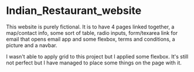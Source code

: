 # Indian_Restaurant_website

This website is purely fictional. It is to have 4 pages linked together,
a map/contact info, some sort of table, radio inputs, form/texarea link 
for email that opens email app and some flexbox, terms and conditions, 
a picture and a navbar. 

I wasn't able to apply grid to this project but I applied some flexbox. 
It's still not perfect but I have managed to place some things on the page with it.

